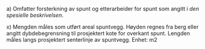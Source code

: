 a) Omfatter forsterkning av spunt og etterarbeider for spunt som angitt i *den spesielle beskrivelsen*.

x) Mengden måles som utført areal spuntvegg. Høyden regnes fra berg eller angitt dybdebegrensning til prosjektert kote for overkant spunt. Lengden måles langs prosjektert senterlinje av spuntvegg. Enhet: m2

